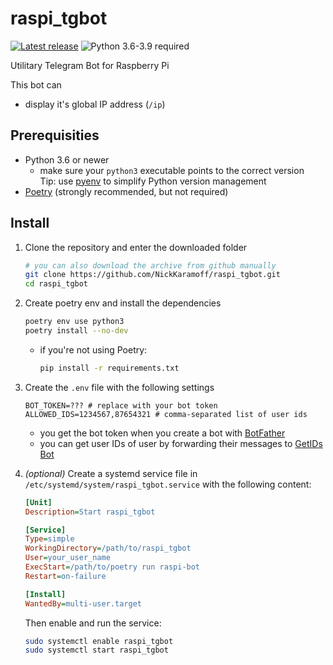 # raspi_tgbot

[![Latest release](https://badgen.net/github/release/NickKaramoff/raspi_tgbot/stable)][latest-release]
![Python 3.6-3.9 required](https://badgen.net/badge/python/3.6%20|%203.7%20|%203.8%20|%203.9/3776AB)

Utilitary Telegram Bot for Raspberry Pi

This bot can

- display it's global IP address (`/ip`)

## Prerequisities

- Python 3.6 or newer
  - make sure your `python3` executable points to the correct version  
    Tip: use [pyenv][pyenv] to simplify Python version management
- [Poetry][poetry] (strongly recommended, but not required)

## Install

1. Clone the repository and enter the downloaded folder

   ```sh
   # you can also download the archive from github manually
   git clone https://github.com/NickKaramoff/raspi_tgbot.git
   cd raspi_tgbot
   ```

2. Create poetry env and install the dependencies

   ```sh
   poetry env use python3
   poetry install --no-dev
   ```

   - if you're not using Poetry:

     ```sh
     pip install -r requirements.txt
     ```
     
3. Create the `.env` file with the following settings

   ```dotenv
   BOT_TOKEN=??? # replace with your bot token
   ALLOWED_IDS=1234567,87654321 # comma-separated list of user ids
   ```

   - you get the bot token when you create a bot with [BotFather][botfather]
   - you can get user IDs of user by forwarding their messages to [GetIDs Bot][getidsbot]

3. _(optional)_ Create a systemd service file in
   `/etc/systemd/system/raspi_tgbot.service` with the following content:

   ```ini
   [Unit]
   Description=Start raspi_tgbot

   [Service]
   Type=simple
   WorkingDirectory=/path/to/raspi_tgbot
   User=your_user_name
   ExecStart=/path/to/poetry run raspi-bot
   Restart=on-failure

   [Install]
   WantedBy=multi-user.target
   ```

   Then enable and run the service:

   ```sh
   sudo systemctl enable raspi_tgbot
   sudo systemctl start raspi_tgbot
   ```

[botfather]: https://t.me/BotFather
[getidsbot]: https://t.me/getidsbot
[latest-release]: https://github.com/NickKaramoff/raspi_tgbot/releases/latest
[poetry]: https://python-poetry.org/
[pyenv]: https://github.com/pyenv/pyenv
